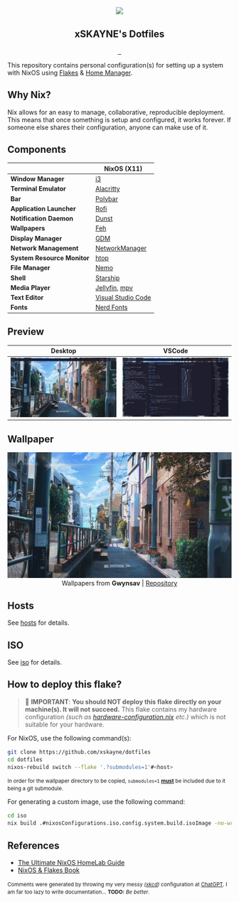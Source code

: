 <p align="center">
	<img src="https://avatars.githubusercontent.com/u/153896521?v=4" height="128" />
</p>

<h2 align="center">xSKAYNE's Dotfiles</h2>

<p align="center">
	<a href="">
		<img alt="" src="https://img.shields.io/github/stars/xskayne/dotfiles?style=for-the-badge&logo=starship&color=C9CBFF&logoColor=D9E0EE&labelColor=302D41" />
	</a>
	<a href="">
		<img alt="" src="https://img.shields.io/badge/NixOS-24.11-info?style=for-the-badge&logo=nixos&color=F2CDCD&logoColor=D9E0EE&labelColor=302D41" />
	</a>
	<a href="">
		<img alt="" src="https://img.shields.io/badge/Nix%20Flakes-Learning-DDB6F2?style=for-the-badge&logo=nixos&logoColor=D9E0EE&labelColor=302D41" />
	</a>
</p>

This repository contains personal configuration(s) for setting up a system with NixOS using [Flakes](https://nixos.wiki/wiki/Flakes) & [Home Manager](https://nix-community.github.io/home-manager/).

## Why Nix?

Nix allows for an easy to manage, collaborative, reproducible deployment. This means that once something is setup and configured, it works forever. If someone else shares their configuration, anyone can make use of it.

## Components

|                             | **NixOS (X11)**                                                                            |
| --------------------------- | ------------------------------------------------------------------------------------------ |
| **Window Manager**          | [i3](https://github.com/i3/i3)                                                             |
| **Terminal Emulator**       | [Alacritty](https://github.com/alacritty/alacritty)                                        |
| **Bar**                     | [Polybar](https://github.com/polybar/polybar)                                              |
| **Application Launcher**    | [Rofi](https://github.com/davatorium/rofi)                                                 |
| **Notification Daemon**     | [Dunst](https://github.com/dunst-project/dunst)                                            |
| **Wallpapers**              | [Feh](https://github.com/derf/feh)                                                         |
| **Display Manager**         | [GDM](https://wiki.archlinux.org/title/GDM)                                                |
| **Network Management**      | [NetworkManager](https://wiki.gnome.org/Projects/NetworkManager)                           |
| **System Resource Monitor** | [htop](https://github.com/htop-dev/htop)                                                   |
| **File Manager**            | [Nemo](https://github.com/linuxmint/nemo)                                                  |
| **Shell**                   | [Starship](https://github.com/starship/starship)                                           |
| **Media Player**            | [Jellyfin](https://github.com/jellyfin/jellyfin), [mpv](https://github.com/mpv-player/mpv) |
| **Text Editor**             | [Visual Studio Code](https://github.com/microsoft/vscode)                                  |
| **Fonts**                   | [Nerd Fonts](https://github.com/ryanoasis/nerd-fonts)                                      |

## Preview

| Desktop                               | VSCode                              |
| ------------------------------------- | ----------------------------------- |
| ![desktop.png](../assets/desktop.png) | ![vscode.png](../assets/vscode.png) |

## Wallpaper

<p align="center">
	<img src="https://raw.githubusercontent.com/Gwynsav/walls/refs/heads/master/anime/Cityscape.jpg" />
    Wallpapers from <strong>Gwynsav</strong> | <a href="https://github.com/Gwynsav/walls">Repository</a>
</p>

## Hosts

See [hosts](../hosts) for details.

## ISO

See [iso](../iso) for details.

## How to deploy this flake?

> 🚨 **IMPORTANT**: **You should NOT deploy this flake directly on your machine(s). It will not succeed.** This flake contains my hardware configuration _(such as [hardware-configuration.nix](../hosts/ranni/hardware-configuration.nix) etc.)_ which is not suitable for your hardware.

For NixOS, use the following command(s):

```bash
git clone https://github.com/xskayne/dotfiles
cd dotfiles
nixos-rebuild switch --flake '.?submodules=1'#<host>
```

<small>In order for the wallpaper directory to be copied, `submodules=1` <u><strong>must</strong></u> be included due to it being a git submodule.</small>

For generating a custom image, use the following command:

```bash
cd iso
nix build .#nixosConfigurations.iso.config.system.build.isoImage -no-write-lock-file
```

## References

- [The Ultimate NixOS HomeLab Guide](https://jasperclarke.com/blog/nixos-homelab-the-install#setup-and-partitioning)
- [NixOS & Flakes Book](https://nixos-and-flakes.thiscute.world)

<small>Comments were generated by throwing my very messy <i>([xkcd](https://xkcd.com/1513/))</i> configuration at [ChatGPT](https://chatgpt.com/). I am far too lazy to write documentation... <strong>TODO:</strong> <i>Be better</i>.</small>
